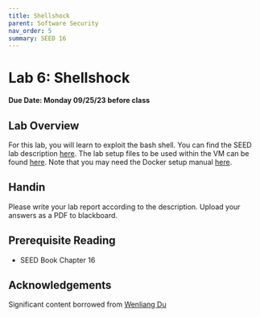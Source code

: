 ```yaml
---
title: Shellshock
parent: Software Security
nav_order: 5
summary: SEED 16
---
```


# Lab 6: Shellshock

**Due Date: Monday 09/25/23 before class**

## Lab Overview

For this lab, you will learn to exploit the bash shell.
You can find the SEED lab description [here](https://seedsecuritylabs.org/Labs_20.04/Files/Shellshock/Shellshock.pdf).
The
lab setup files to be used within the VM can be found [here](https://seedsecuritylabs.org/Labs_20.04/Files/Shellshock/Labsetup.zip). Note
that you may need the Docker setup manual [here](https://github.com/seed-labs/seed-labs/blob/master/manuals/docker/SEEDManual-Container.md).

## Handin
Please write your lab report according to the description. Upload your answers as a PDF to blackboard. 

## Prerequisite Reading
- SEED Book Chapter 16

## Acknowledgements 
Significant content borrowed from [Wenliang Du](https://web.ecs.syr.edu/~wedu/)
